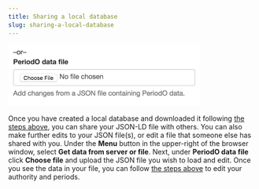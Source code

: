 ```yaml
---
title: Sharing a local database
slug: sharing-a-local-database
---
```


<img class="screenshot right" alt="Loading period data from a file." src="/images/loading-from-file.png" width="389">

Once you have created a local database and downloaded it following [the steps above](#creating-a-local-database), you can share your JSON-LD file with others. You can also make further edits to your JSON file(s), or edit a file that someone else has shared with you. Under the **Menu** button in the upper-right of the browser window, select **Get data from server or file**. Next, under **PeriodO data file** click **Choose file** and upload the JSON file you wish to load and edit. Once you see the data in your file, you can follow [the steps above](#creating-a-local-database) to edit your authority and periods. 

